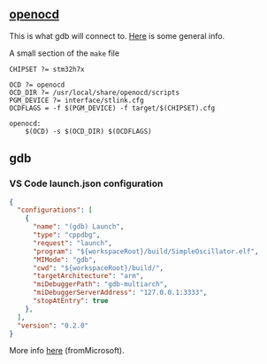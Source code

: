 ## [openocd](https://openocd.org/)
This is what gdb will connect to. [Here](https://openocd.org/doc-release/html/About.html#What-is-OpenOCD_003f) is some general info.

A small section of the `make` file
```make
CHIPSET ?= stm32h7x

OCD ?= openocd
OCD_DIR ?= /usr/local/share/openocd/scripts
PGM_DEVICE ?= interface/stlink.cfg
OCDFLAGS = -f $(PGM_DEVICE) -f target/$(CHIPSET).cfg

openocd:
	$(OCD) -s $(OCD_DIR) $(OCDFLAGS)
```

## gdb
### VS Code launch.json configuration
```json
{
  "configurations": [
    {
      "name": "(gdb) Launch",
      "type": "cppdbg",
      "request": "launch",
      "program": "${workspaceRoot}/build/SimpleOscillator.elf",
      "MIMode": "gdb",
      "cwd": "${workspaceRoot}/build/",
      "targetArchitecture": "arm",
      "miDebuggerPath": "gdb-multiarch",
      "miDebuggerServerAddress": "127.0.0.1:3333",
      "stopAtEntry": true
    },
  ],
  "version": "0.2.0"
}
```
More info [here](https://github.com/microsoft/vscode-docs/blob/main/docs/cpp/launch-json-reference.md) (fromMicrosoft).